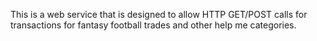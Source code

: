 This is a web service that is designed to allow HTTP GET/POST calls for transactions  for fantasy football trades and other help me categories.
